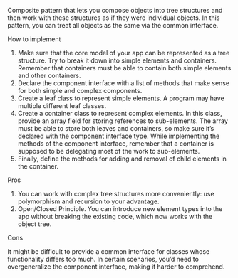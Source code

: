 Composite pattern that lets you compose objects into tree structures and then work with these structures as if they were individual objects.
In this pattern, you can treat all objects as the same via the common interface.

How to implement

1. Make sure that the core model of your app can be represented as a tree structure. Try to break it down into simple elements and
   containers. Remember that containers must be able to contain both simple elements and other containers.
2. Declare the component interface with a list of methods that make sense for both simple and complex components.
3. Create a leaf class to represent simple elements. A program may have multiple different leaf classes.
4. Create a container class to represent complex elements. In this class, provide an array field for storing references to sub-elements. The
   array must be able to store both leaves and containers, so make sure it’s declared with the component interface type. While implementing
   the methods of the component interface, remember that a container is supposed to be delegating most of the work to sub-elements.
5. Finally, define the methods for adding and removal of child elements in the container.

Pros

1. You can work with complex tree structures more conveniently: use polymorphism and recursion to your advantage.
2. Open/Closed Principle. You can introduce new element types into the app without breaking the existing code, which now works with the
   object tree.

Cons

It might be difficult to provide a common interface for classes whose functionality differs too much. In certain scenarios, you’d need to
overgeneralize the component interface, making it harder to comprehend.
